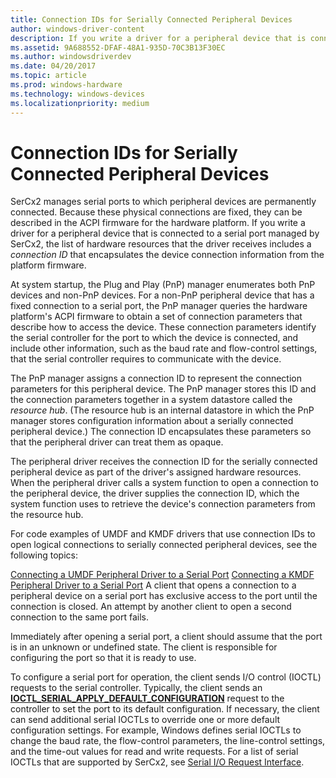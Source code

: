 ```yaml
---
title: Connection IDs for Serially Connected Peripheral Devices
author: windows-driver-content
description: If you write a driver for a peripheral device that is connected to a serial port managed by SerCx2, the list of hardware resources that the driver receives includes a connection ID that encapsulates the device connection information from the platform firmware.
ms.assetid: 9A688552-DFAF-48A1-935D-70C3B13F30EC
ms.author: windowsdriverdev
ms.date: 04/20/2017
ms.topic: article
ms.prod: windows-hardware
ms.technology: windows-devices
ms.localizationpriority: medium
---
```


# Connection IDs for Serially Connected Peripheral Devices


SerCx2 manages serial ports to which peripheral devices are permanently connected. Because these physical connections are fixed, they can be described in the ACPI firmware for the hardware platform. If you write a driver for a peripheral device that is connected to a serial port managed by SerCx2, the list of hardware resources that the driver receives includes a *connection ID* that encapsulates the device connection information from the platform firmware.

At system startup, the Plug and Play (PnP) manager enumerates both PnP devices and non-PnP devices. For a non-PnP peripheral device that has a fixed connection to a serial port, the PnP manager queries the hardware platform's ACPI firmware to obtain a set of connection parameters that describe how to access the device. These connection parameters identify the serial controller for the port to which the device is connected, and include other information, such as the baud rate and flow-control settings, that the serial controller requires to communicate with the device.

The PnP manager assigns a connection ID to represent the connection parameters for this peripheral device. The PnP manager stores this ID and the connection parameters together in a system datastore called the *resource hub*. (The resource hub is an internal datastore in which the PnP manager stores configuration information about a serially connected peripheral device.) The connection ID encapsulates these parameters so that the peripheral driver can treat them as opaque.

The peripheral driver receives the connection ID for the serially connected peripheral device as part of the driver's assigned hardware resources. When the peripheral driver calls a system function to open a connection to the peripheral device, the driver supplies the connection ID, which the system function uses to retrieve the device's connection parameters from the resource hub.

For code examples of UMDF and KMDF drivers that use connection IDs to open logical connections to serially connected peripheral devices, see the following topics:

[Connecting a UMDF Peripheral Driver to a Serial Port](connecting-a-umdf-peripheral-device-driver-to-a-serial-port.md)
[Connecting a KMDF Peripheral Driver to a Serial Port](connecting-a-kmdf-peripheral-device-driver-to-a-serial-port.md)
A client that opens a connection to a peripheral device on a serial port has exclusive access to the port until the connection is closed. An attempt by another client to open a second connection to the same port fails.

Immediately after opening a serial port, a client should assume that the port is in an unknown or undefined state. The client is responsible for configuring the port so that it is ready to use.

To configure a serial port for operation, the client sends I/O control (IOCTL) requests to the serial controller. Typically, the client sends an [**IOCTL\_SERIAL\_APPLY\_DEFAULT\_CONFIGURATION**](https://msdn.microsoft.com/library/windows/hardware/hh406621) request to the controller to set the port to its default configuration. If necessary, the client can send additional serial IOCTLs to override one or more default configuration settings. For example, Windows defines serial IOCTLs to change the baud rate, the flow-control parameters, the line-control settings, and the time-out values for read and write requests. For a list of serial IOCTLs that are supported by SerCx2, see [Serial I/O Request Interface](serial-i-o-request-interface.md).

 

 




